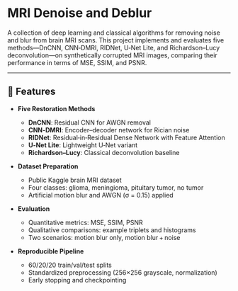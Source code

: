 # MRI Denoise and Deblur

A collection of deep learning and classical algorithms for removing noise and blur from brain MRI scans. This project implements and evaluates five methods—DnCNN, CNN‑DMRI, RIDNet, U‑Net Lite, and Richardson–Lucy deconvolution—on synthetically corrupted MRI images, comparing their performance in terms of MSE, SSIM, and PSNR.

---

## 🚀 Features

- **Five Restoration Methods**  
  - **DnCNN**: Residual CNN for AWGN removal  
  - **CNN‑DMRI**: Encoder–decoder network for Rician noise  
  - **RIDNet**: Residual‑in‑Residual Dense Network with Feature Attention  
  - **U‑Net Lite**: Lightweight U‑Net variant  
  - **Richardson–Lucy**: Classical deconvolution baseline  

- **Dataset Preparation**  
  - Public Kaggle brain MRI dataset  
  - Four classes: glioma, meningioma, pituitary tumor, no tumor  
  - Artificial motion blur and AWGN (σ = 0.15) applied  

- **Evaluation**  
  - Quantitative metrics: MSE, SSIM, PSNR  
  - Qualitative comparisons: example triplets and histograms  
  - Two scenarios: motion blur only, motion blur + noise  

- **Reproducible Pipeline**  
  - 60/20/20 train/val/test splits  
  - Standardized preprocessing (256×256 grayscale, normalization)  
  - Early stopping and checkpointing  



